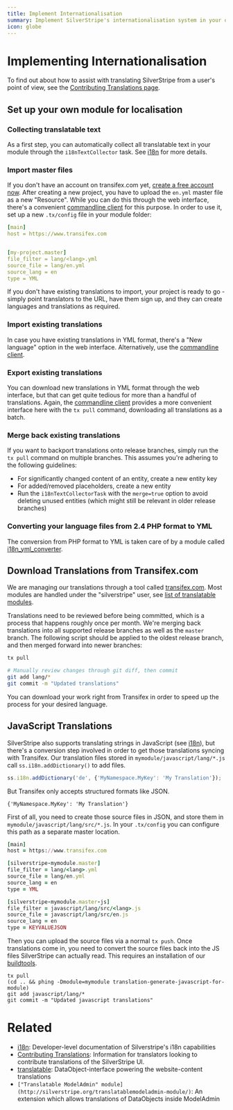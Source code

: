 ```yaml
---
title: Implement Internationalisation
summary: Implement SilverStripe's internationalisation system in your own modules.
icon: globe
---
```


# Implementing Internationalisation

To find out about how to assist with translating SilverStripe from a user's point of view, see the 
[Contributing Translations page](/contributing/translations).

## Set up your own module for localisation

### Collecting translatable text

As a first step, you can automatically collect all translatable text in your module through the `i18nTextCollector` 
task. See [i18n](../developer_guides/i18n#collecting-text) for more details.

### Import master files

If you don't have an account on transifex.com yet, [create a free account now](http://www.transifex.com/signup). After 
creating a new project, you have to upload the `en.yml` master file as a new "Resource". While you can do this through 
the web interface, there's a convenient 
[commandline client](http://support.transifex.com/customer/portal/topics/440187-transifex-client/articles) for this 
purpose. In order to use it, set up a new `.tx/config` file in your module folder:

```yaml
[main]
host = https://www.transifex.com


[my-project.master]
file_filter = lang/<lang>.yml
source_file = lang/en.yml
source_lang = en
type = YML
```

If you don't have existing translations to import, your project is ready to go - simply point translators to the URL, have them 
sign up, and they can create languages and translations as required.

### Import existing translations

In case you have existing translations in YML format, there's a "New language" option in the web interface. 
Alternatively, use the [commandline client](http://support.transifex.com/customer/portal/topics/440187-transifex-client/articles).

### Export existing translations

You can download new translations in YML format through the web interface, but that can get quite tedious for more than 
a handful of translations. Again, the [commandline client](http://support.transifex.com/customer/portal/topics/440187-transifex-client/articles)
provides a more convenient interface here with the `tx pull` command, downloading all translations as a batch.

### Merge back existing translations

If you want to backport translations onto release branches, simply run the `tx pull` command on multiple branches. This 
assumes you're adhering to the following guidelines:

 - For significantly changed content of an entity, create a new entity key
 - For added/removed placeholders, create a new entity
 - Run the `i18nTextCollectorTask` with the `merge=true` option to avoid deleting unused entities
   (which might still be relevant in older release branches)

### Converting your language files from 2.4 PHP format to YML

The conversion from PHP format to YML is taken care of by a module called 
[i18n_yml_converter](https://github.com/chillu/i18n_yml_converter).

## Download Translations from Transifex.com

We are managing our translations through a tool called [transifex.com](http://transifex.com). Most modules are handled 
under the "silverstripe" user, see 
[list of translatable modules](https://www.transifex.com/accounts/profile/silverstripe/).

Translations need to be reviewed before being committed, which is a process that happens roughly once per month. We're 
merging back translations into all supported release branches as well as the `master` branch. The following script 
should be applied to the oldest release branch, and then merged forward into newer branches:

```bash   
tx pull

# Manually review changes through git diff, then commit
git add lang/*
git commit -m "Updated translations"
```

<div class="notice" markdown="1">
You can download your work right from Transifex in order to speed up the process for your desired language.
</div>

## JavaScript Translations

SilverStripe also supports translating strings in JavaScript (see [i18n](/developer_guides/i18n)), but there's a 
conversion step involved in order to get those translations syncing with Transifex. Our translation files stored in 
`mymodule/javascript/lang/*.js` call `ss.i18n.addDictionary()` to add files.

```js
ss.i18n.addDictionary('de', {'MyNamespace.MyKey': 'My Translation'});
```

But Transifex only accepts structured formats like JSON.

```
{'MyNamespace.MyKey': 'My Translation'}
```

First of all, you need to create those source files in JSON, and store them in `mymodule/javascript/lang/src/*.js`. In your `.tx/config` you can configure this path as a separate master location.

```ruby
[main]
host = https://www.transifex.com

[silverstripe-mymodule.master]
file_filter = lang/<lang>.yml
source_file = lang/en.yml
source_lang = en
type = YML

[silverstripe-mymodule.master-js]
file_filter = javascript/lang/src/<lang>.js
source_file = javascript/lang/src/en.js
source_lang = en
type = KEYVALUEJSON
```

Then you can upload the source files via a normal `tx push`. Once translations come in, you need to convert the source 
files back into the JS files SilverStripe can actually read. This requires an installation of our 
[buildtools](https://github.com/silverstripe/silverstripe-buildtools).

```
tx pull
(cd .. && phing -Dmodule=mymodule translation-generate-javascript-for-module)
git add javascript/lang/*
git commit -m "Updated javascript translations"
```

# Related

 * [i18n](/developer_guides/i18n/): Developer-level documentation of Silverstripe's i18n capabilities
 * [Contributing Translations](/contributing/translations): Information for translators looking to contribute translations of the SilverStripe UI.
 * [translatable](https://github.com/silverstripe/silverstripe-translatable): DataObject-interface powering the website-content translations
 * `["Translatable ModelAdmin" module](http://silverstripe.org/translatablemodeladmin-module/)`: An extension which allows translations of DataObjects inside ModelAdmin
